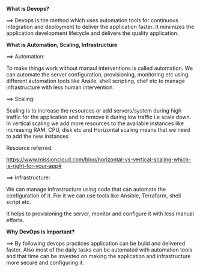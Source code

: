 
**What is Devops?**

==>  Devops is the method which uses automation tools for continuous integration and deployment to deliver the application faster. It minimizes the application development lifecycle and delivers the quality application.

**What is Automation, Scaling, Infrastructure**

==> Automation:

To make things work without manaul interventions is called automation. We can automate the server configuration, provisioning, monitoring etc using different automation tools like Ansile, shell scripting, chef etc to manage infrastructure with less human intervention.

==> Scaling:

Scaling is to increase the resources or add servers/system during high traffic for the application and to remove it during low traffic i.e scale down.
In vertical scaling we add more resources to the available instances like increasing RAM, CPU, disk etc and Horizontal scaling means that we need to add the new instances

Resource referred: 

https://www.missioncloud.com/blog/horizontal-vs-vertical-scaling-which-is-right-for-your-app#

==> Infrastructure:

We can manage infrastructure using code that can automate the configuration of it. For it we can use tools like Ansible, Terraform, shell script etc. 

It helps to provisioning the server, monitor and configure it with less manual efforts.

**Why DevOps is Important?**

==> By following devops practices application can be build and delivered faster. Also most of the daily tasks can be automated with automation tools and that time can be invested on making the application and infrastructure more secure and configuring it.
